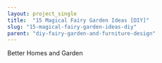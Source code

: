 ```yaml
---
layout: project_single
title:  "15 Magical Fairy Garden Ideas [DIY]"
slug: "15-magical-fairy-garden-ideas-diy"
parent: "diy-fairy-garden-and-furniture-design"
---
```

Better Homes and Garden